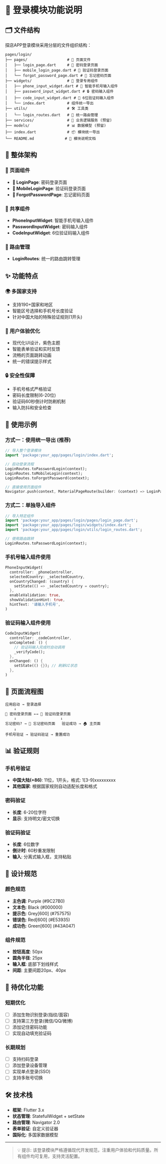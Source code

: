 # 📱 登录模块功能说明

## 🗂️ 文件结构

探店APP登录模块采用分层的文件组织结构：

```
pages/login/
├── pages/                  # 📱 页面文件
│   ├── login_page.dart     # 🔐 密码登录页面
│   ├── mobile_login_page.dart # 📱 验证码登录页面
│   └── forgot_password_page.dart # 🔄 忘记密码页面
├── widgets/                # 🧩 登录专用组件  
│   ├── phone_input_widget.dart # 📱 智能手机号输入组件
│   ├── password_input_widget.dart # 🔒 密码输入组件
│   ├── code_input_widget.dart # 🔢 6位验证码输入组件
│   └── index.dart          # 组件统一导出
├── utils/                  # 🛠️ 工具类
│   └── login_routes.dart   # 🧭 统一路由管理
├── services/               # 🔧 业务逻辑服务 (预留)
├── models/                 # 📊 数据模型 (预留)
├── index.dart              # 📦 模块统一导出
└── README.md              # 📖 模块说明文档
```

## 🎯 整体架构

### 📄 页面组件
- **🔐 LoginPage**: 密码登录页面  
- **📱 MobileLoginPage**: 验证码登录页面
- **🔄 ForgotPasswordPage**: 忘记密码页面

### 🧩 共享组件
- **PhoneInputWidget**: 智能手机号输入组件
- **PasswordInputWidget**: 密码输入组件  
- **CodeInputWidget**: 6位验证码输入组件

### 🧭 路由管理
- **LoginRoutes**: 统一的路由跳转管理

## ✨ 功能特点

### 🌍 多国家支持
- 支持190+国家和地区
- 智能区号选择和手机号长度验证
- 针对中国大陆的特殊验证规则(1开头)

### 🎨 用户体验优化
- 现代化UI设计，紫色主题
- 智能表单验证和实时反馈
- 流畅的页面跳转动画
- 统一的错误提示样式

### 🔒 安全性保障
- 手机号格式严格验证
- 密码长度限制(6-20位)
- 验证码60秒倒计时防刷机制
- 输入防抖和安全检查

## 🚀 使用示例

### 方式一：使用统一导出 (推荐)
```dart
// 导入整个登录模块
import 'package:your_app/pages/login/index.dart';

// 启动登录流程
LoginRoutes.toPasswordLogin(context);
LoginRoutes.toMobileLogin(context);
LoginRoutes.toForgotPassword(context);

// 直接使用页面组件
Navigator.push(context, MaterialPageRoute(builder: (context) => LoginPage()));
```

### 方式二：单独导入组件
```dart
// 导入特定组件
import 'package:your_app/pages/login/pages/login_page.dart';
import 'package:your_app/pages/login/widgets/index.dart';
import 'package:your_app/pages/login/utils/login_routes.dart';

// 使用路由跳转
LoginRoutes.toPasswordLogin(context);
```

### 手机号输入组件使用
```dart
PhoneInputWidget(
  controller: _phoneController,
  selectedCountry: _selectedCountry,
  onCountryChanged: (country) {
    setState(() => _selectedCountry = country);
  },
  enableValidation: true,
  showValidationHint: true,
  hintText: '请输入手机号',
)
```

### 验证码输入组件使用
```dart
CodeInputWidget(
  controller: _codeController,
  onCompleted: () {
    // 验证码输入完成时自动调用
    _verifyCode();
  },
  onChanged: () {
    setState(() {}); // 刷新UI状态
  },
)
```

## 🔄 页面流程图

```
应用启动 → 登录选择
    ↓
🔐 密码登录页面 ←→ 📱 验证码登录页面
    ↓                    ↓
忘记密码? → 🔄 忘记密码页面   验证成功 → 🏠 主页面
    ↓
手机号验证 → 验证码验证 → 重置成功
```

## 📊 验证规则

### 手机号验证
- **中国大陆(+86)**: 11位，1开头，格式: 1[3-9]xxxxxxxxx
- **其他国家**: 根据国家规则自动适配长度和格式

### 密码验证  
- **长度**: 6-20位字符
- **显示**: 支持明文/密文切换

### 验证码验证
- **长度**: 6位数字
- **倒计时**: 60秒重发限制
- **输入**: 分离式输入框，支持粘贴

## 🎨 设计规范

### 颜色规范
- **主色调**: Purple (#9C27B0)
- **文本色**: Black (#000000)  
- **提示色**: Grey[600] (#757575)
- **错误色**: Red[600] (#E53935)
- **成功色**: Green[600] (#43A047)

### 组件规范
- **按钮高度**: 50px
- **圆角半径**: 25px
- **输入框**: 底部下划线样式
- **间距**: 主要间距20px、40px

## 🚀 待优化功能

### 短期优化
- [ ] 添加生物识别登录(指纹/面容)
- [ ] 支持第三方登录(微信/QQ/微博)
- [ ] 添加记住密码功能
- [ ] 实现自动填充验证码

### 长期规划  
- [ ] 支持扫码登录
- [ ] 添加登录设备管理
- [ ] 实现单点登录(SSO)
- [ ] 支持多账号切换

## 🛠️ 技术栈

- **框架**: Flutter 3.x
- **状态管理**: StatefulWidget + setState
- **路由管理**: Navigator 2.0
- **表单验证**: 自定义验证器
- **国际化**: 多国家数据模型

---

> 💡 提示: 该登录模块严格遵循现代开发规范，注重用户体验和代码质量。所有组件均可复用，支持灵活配置。
